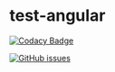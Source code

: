 # test-angular
[![Codacy Badge](https://api.codacy.com/project/badge/Grade/020029add10b465db7ceac63975eceaf)](https://app.codacy.com/gh/F0urchette/test-angular?utm_source=github.com&utm_medium=referral&utm_content=F0urchette/test-angular&utm_campaign=Badge_Grade_Settings)

[![GitHub issues](https://img.shields.io/github/issues/F0urchette/test-angular)](https://github.com/F0urchette/test-angular/issues)
